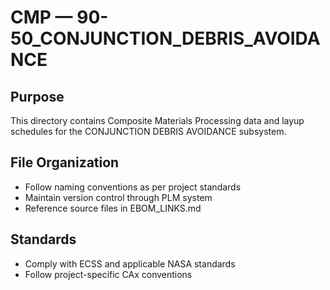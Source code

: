 # CMP — 90-50_CONJUNCTION_DEBRIS_AVOIDANCE

## Purpose

This directory contains Composite Materials Processing data and layup schedules for the CONJUNCTION DEBRIS AVOIDANCE subsystem.

## File Organization

- Follow naming conventions as per project standards
- Maintain version control through PLM system
- Reference source files in EBOM_LINKS.md

## Standards

- Comply with ECSS and applicable NASA standards
- Follow project-specific CAx conventions
